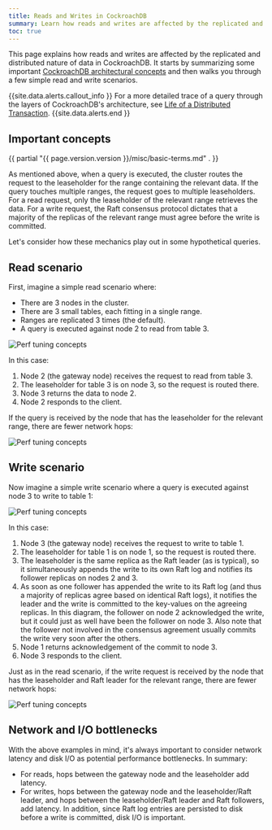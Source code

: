 ```yaml
---
title: Reads and Writes in CockroachDB
summary: Learn how reads and writes are affected by the replicated and distributed nature of data in CockroachDB.
toc: true
---
```


This page explains how reads and writes are affected by the replicated and distributed nature of data in CockroachDB. It starts by summarizing some important [CockroachDB architectural concepts](overview.html) and then walks you through a few simple read and write scenarios.

{{site.data.alerts.callout_info }}
For a more detailed trace of a query through the layers of CockroachDB's architecture, see [Life of a Distributed Transaction](life-of-a-distributed-transaction.html).
{{site.data.alerts.end }}

## Important concepts

{{ partial "{{ page.version.version }}/misc/basic-terms.md" . }}

As mentioned above, when a query is executed, the cluster routes the request to the leaseholder for the range containing the relevant data. If the query touches multiple ranges, the request goes to multiple leaseholders. For a read request, only the leaseholder of the relevant range retrieves the data. For a write request, the Raft consensus protocol dictates that a majority of the replicas of the relevant range must agree before the write is committed.

Let's consider how these mechanics play out in some hypothetical queries.

## Read scenario

First, imagine a simple read scenario where:

- There are 3 nodes in the cluster.
- There are 3 small tables, each fitting in a single range.
- Ranges are replicated 3 times (the default).
- A query is executed against node 2 to read from table 3.

<img src="{{ 'images/v19.2/perf_tuning_concepts1.png' | relative_url }}" alt="Perf tuning concepts" style="max-width:100%" />

In this case:

1. Node 2 (the gateway node) receives the request to read from table 3.
2. The leaseholder for table 3 is on node 3, so the request is routed there.
3. Node 3 returns the data to node 2.
4. Node 2 responds to the client.

If the query is received by the node that has the leaseholder for the relevant range, there are fewer network hops:

<img src="{{ 'images/v19.2/perf_tuning_concepts2.png' | relative_url }}" alt="Perf tuning concepts" style="max-width:100%" />

## Write scenario

Now imagine a simple write scenario where a query is executed against node 3 to write to table 1:

<img src="{{ 'images/v19.2/perf_tuning_concepts3.png' | relative_url }}" alt="Perf tuning concepts" style="max-width:100%" />

In this case:

1. Node 3 (the gateway node) receives the request to write to table 1.
2. The leaseholder for table 1 is on node 1, so the request is routed there.
3. The leaseholder is the same replica as the Raft leader (as is typical), so it simultaneously appends the write to its own Raft log and notifies its follower replicas on nodes 2 and 3.
4. As soon as one follower has appended the write to its Raft log (and thus a majority of replicas agree based on identical Raft logs), it notifies the leader and the write is committed to the key-values on the agreeing replicas. In this diagram, the follower on node 2 acknowledged the write, but it could just as well have been the follower on node 3. Also note that the follower not involved in the consensus agreement usually commits the write very soon after the others.
5. Node 1 returns acknowledgement of the commit to node 3.
6. Node 3 responds to the client.

Just as in the read scenario, if the write request is received by the node that has the leaseholder and Raft leader for the relevant range, there are fewer network hops:

<img src="{{ 'images/v19.2/perf_tuning_concepts4.png' | relative_url }}" alt="Perf tuning concepts" style="max-width:100%" />

## Network and I/O bottlenecks

With the above examples in mind, it's always important to consider network latency and disk I/O as potential performance bottlenecks. In summary:

- For reads, hops between the gateway node and the leaseholder add latency.
- For writes, hops between the gateway node and the leaseholder/Raft leader, and hops between the leaseholder/Raft leader and Raft followers, add latency. In addition, since Raft log entries are persisted to disk before a write is committed, disk I/O is important.
